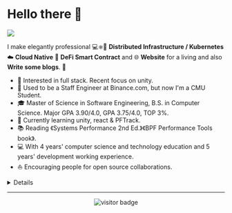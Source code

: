 # Hello there 👋

![](https://github.com/faaccy/faaccy/blob/master/icons/header_1.png)

I make elegantly professional 💻⎈🐳 **Distributed Infrastructure / Kubernetes** ☁️ **Cloud Native** 📝 **DeFi Smart Contract** and 🌐 **Website** for a living and also **Write some blogs**. 🌈    

* 🧐   Interested in full stack. Recent focus on unity.
* 💼   Used to be a Staff Engineer at Binance.com, but now I'm a CMU Student.
* 🎓   Master of Science in Software Engineering, B.S. in Computer Science. Major GPA 3.90/4.0, GPA 3.75/4.0, TOP 3%.
* 🌱   Currently learning unity, react & PFTrack.
* 📚   Reading 《Systems Performance 2nd Ed.》《BPF Performance Tools book》.
* 💻   With 4 years' computer science and technology education and 5 years' development working experience.
* ⛵   Encouraging people for open source collaborations.

<details>

* 👑   Some GitHub statistical reports:

<p align="center">
<img align="center" src="https://github-readme-stats.vercel.app/api/top-langs/?username=faaccy&hide_langs_below=1&theme=default&line_height=27&layout=compact" />
<img align="center" src="https://github-readme-stats.vercel.app/api?username=faaccy&show_icons=true&count_private=true&include_all_commits=true&line_height=21" alt="faaccy's Github Stats" />
<img align="center" src="https://github-profile-trophy.vercel.app/?username=faaccy&column=7" alt="faaccy's Github Trophy" />
<img align="center" src="https://github.com/faaccy/faaccy/raw/master/timeline-drop/output/dropped-timeline-faaccy.gif" />
</p>

</details>
  
<hr>

<p  align="center">
<!--<img src="https://visitor-badge.glitch.me/badge?page_id=faaccy.faaccy" alt="visitor badge"/>-->
<img src="https://visitor-badge.laobi.icu/badge?page_id=faaccy.faaccy" alt="visitor badge"/>       
</p>
